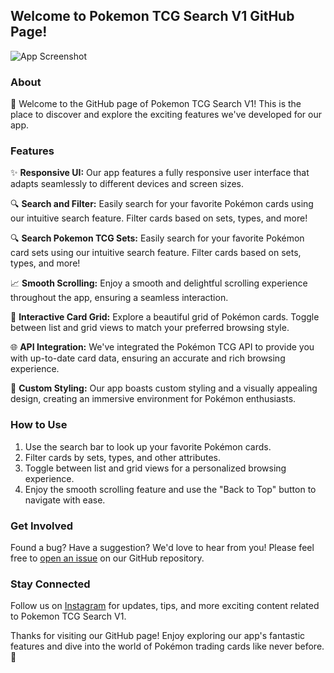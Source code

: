 ## Welcome to Pokemon TCG Search V1 GitHub Page!

![App Screenshot](https://github.com/naduncalcey/pokemon-tcg-app/blob/main/src/assets/screenshots/screenshot.png) <!-- Replace with an actual screenshot of your app -->

### About

🚀 Welcome to the GitHub page of Pokemon TCG Search V1! This is the place to discover and explore the exciting features we've developed for our app.

### Features

✨ **Responsive UI:** Our app features a fully responsive user interface that adapts seamlessly to different devices and screen sizes.

🔍 **Search and Filter:** Easily search for your favorite Pokémon cards using our intuitive search feature. Filter cards based on sets, types, and more!

🔍 **Search Pokemon TCG Sets:** Easily search for your favorite Pokémon card sets using our intuitive search feature. Filter cards based on sets, types, and more!

📈 **Smooth Scrolling:** Enjoy a smooth and delightful scrolling experience throughout the app, ensuring a seamless interaction.

🎉 **Interactive Card Grid:** Explore a beautiful grid of Pokémon cards. Toggle between list and grid views to match your preferred browsing style.

🌐 **API Integration:** We've integrated the Pokémon TCG API to provide you with up-to-date card data, ensuring an accurate and rich browsing experience.

🎨 **Custom Styling:** Our app boasts custom styling and a visually appealing design, creating an immersive environment for Pokémon enthusiasts.

### How to Use

1. Use the search bar to look up your favorite Pokémon cards.
2. Filter cards by sets, types, and other attributes.
3. Toggle between list and grid views for a personalized browsing experience.
4. Enjoy the smooth scrolling feature and use the "Back to Top" button to navigate with ease.

### Get Involved

Found a bug? Have a suggestion? We'd love to hear from you! Please feel free to [open an issue](https://github.com/naduncalcey/pokemon-tcg-app/issues) on our GitHub repository.

### Stay Connected

Follow us on [Instagram](https://www.instagram.com/_vodka_98/) for updates, tips, and more exciting content related to Pokemon TCG Search V1.

Thanks for visiting our GitHub page! Enjoy exploring our app's fantastic features and dive into the world of Pokémon trading cards like never before. 🌟
